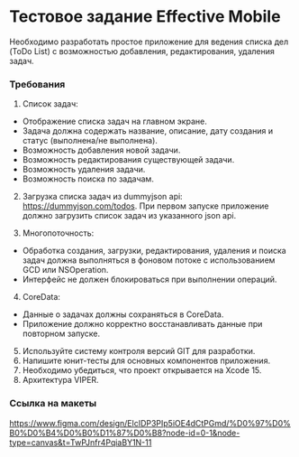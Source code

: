 # Тестовое задание Effective Mobile
Необходимо разработать простое приложение для ведения списка дел (ToDo List) с возможностью добавления, редактирования, удаления задач.
### Требования
1. Список задач:
- Отображение списка задач на главном экране.
- Задача должна содержать название, описание, дату создания и статус (выполнена/не
выполнена).
- Возможность добавления новой задачи.
- Возможность редактирования существующей задачи.
- Возможность удаления задачи.
- Возможность поиска по задачам.

2. Загрузка списка задач из dummyjson api: https://dummyjson.com/todos. При первом
запуске приложение должно загрузить список задач из указанного json api.

3. Многопоточность:
- Обработка создания, загрузки, редактирования, удаления и поиска задач должна
выполняться в фоновом потоке с использованием GCD или NSOperation.
- Интерфейс не должен блокироваться при выполнении операций.

4. CoreData:
- Данные о задачах должны сохраняться в CoreData.
- Приложение должно корректно восстанавливать данные при повторном запуске.

5. Используйте систему контроля версий GIT для разработки.
6. Напишите юнит-тесты для основных компонентов приложения.
7. Необходимо убедиться, что проект открывается на Xcode 15.
8. Архитектура VIPER.

### Ссылка на макеты

https://www.figma.com/design/ElcIDP3PIp5iOE4dCtPGmd/%D0%97%D0%B0%D0%B4%D0%B0%D1%87%D0%B8?node-id=0-1&node-type=canvas&t=TwPJnfr4PqiaBY1N-11
